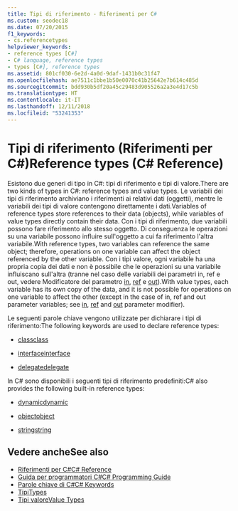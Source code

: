 ```yaml
---
title: Tipi di riferimento - Riferimenti per C#
ms.custom: seodec18
ms.date: 07/20/2015
f1_keywords:
- cs.referencetypes
helpviewer_keywords:
- reference types [C#]
- C# language, reference types
- types [C#], reference types
ms.assetid: 801cf030-6e2d-4a0d-9daf-1431b0c31f47
ms.openlocfilehash: ae7511c1bbe1b50e0070c41b25642e7b614c485d
ms.sourcegitcommit: bdd930b5df20a45c29483d905526a2a3e4d17c5b
ms.translationtype: HT
ms.contentlocale: it-IT
ms.lasthandoff: 12/11/2018
ms.locfileid: "53241353"
---
```

# <a name="reference-types-c-reference"></a><span data-ttu-id="9d24f-102">Tipi di riferimento (Riferimenti per C#)</span><span class="sxs-lookup"><span data-stu-id="9d24f-102">Reference types (C# Reference)</span></span>

<span data-ttu-id="9d24f-103">Esistono due generi di tipo in C#: tipi di riferimento e tipi di valore.</span><span class="sxs-lookup"><span data-stu-id="9d24f-103">There are two kinds of types in C#: reference types and value types.</span></span> <span data-ttu-id="9d24f-104">Le variabili dei tipi di riferimento archiviano i riferimenti ai relativi dati (oggetti), mentre le variabili dei tipi di valore contengono direttamente i dati.</span><span class="sxs-lookup"><span data-stu-id="9d24f-104">Variables of reference types store references to their data (objects), while variables of value types directly contain their data.</span></span> <span data-ttu-id="9d24f-105">Con i tipi di riferimento, due variabili possono fare riferimento allo stesso oggetto. Di conseguenza le operazioni su una variabile possono influire sull'oggetto a cui fa riferimento l'altra variabile.</span><span class="sxs-lookup"><span data-stu-id="9d24f-105">With reference types, two variables can reference the same object; therefore, operations on one variable can affect the object referenced by the other variable.</span></span> <span data-ttu-id="9d24f-106">Con i tipi valore, ogni variabile ha una propria copia dei dati e non è possibile che le operazioni su una variabile influiscano sull'altra (tranne nel caso delle variabili dei parametri in, ref e out, vedere Modificatore del parametro [in](in-parameter-modifier.md), [ref](ref.md) e [out](out-parameter-modifier.md)).</span><span class="sxs-lookup"><span data-stu-id="9d24f-106">With value types, each variable has its own copy of the data, and it is not possible for operations on one variable to affect the other (except in the case of in, ref and out parameter variables; see [in](in-parameter-modifier.md), [ref](ref.md) and [out](out-parameter-modifier.md) parameter modifier).</span></span>

 <span data-ttu-id="9d24f-107">Le seguenti parole chiave vengono utilizzate per dichiarare i tipi di riferimento:</span><span class="sxs-lookup"><span data-stu-id="9d24f-107">The following keywords are used to declare reference types:</span></span>

- [<span data-ttu-id="9d24f-108">class</span><span class="sxs-lookup"><span data-stu-id="9d24f-108">class</span></span>](class.md)

- [<span data-ttu-id="9d24f-109">interface</span><span class="sxs-lookup"><span data-stu-id="9d24f-109">interface</span></span>](interface.md)

- [<span data-ttu-id="9d24f-110">delegate</span><span class="sxs-lookup"><span data-stu-id="9d24f-110">delegate</span></span>](delegate.md)

 <span data-ttu-id="9d24f-111">In C# sono disponibili i seguenti tipi di riferimento predefiniti:</span><span class="sxs-lookup"><span data-stu-id="9d24f-111">C# also provides the following built-in reference types:</span></span>

- [<span data-ttu-id="9d24f-112">dynamic</span><span class="sxs-lookup"><span data-stu-id="9d24f-112">dynamic</span></span>](dynamic.md)

- [<span data-ttu-id="9d24f-113">object</span><span class="sxs-lookup"><span data-stu-id="9d24f-113">object</span></span>](object.md)

- [<span data-ttu-id="9d24f-114">string</span><span class="sxs-lookup"><span data-stu-id="9d24f-114">string</span></span>](string.md)

## <a name="see-also"></a><span data-ttu-id="9d24f-115">Vedere anche</span><span class="sxs-lookup"><span data-stu-id="9d24f-115">See also</span></span>

- [<span data-ttu-id="9d24f-116">Riferimenti per C#</span><span class="sxs-lookup"><span data-stu-id="9d24f-116">C# Reference</span></span>](../../../csharp/language-reference/index.md)
- [<span data-ttu-id="9d24f-117">Guida per programmatori C#</span><span class="sxs-lookup"><span data-stu-id="9d24f-117">C# Programming Guide</span></span>](../../../csharp/programming-guide/index.md)
- [<span data-ttu-id="9d24f-118">Parole chiave di C#</span><span class="sxs-lookup"><span data-stu-id="9d24f-118">C# Keywords</span></span>](index.md)
- [<span data-ttu-id="9d24f-119">Tipi</span><span class="sxs-lookup"><span data-stu-id="9d24f-119">Types</span></span>](types.md)
- [<span data-ttu-id="9d24f-120">Tipi valore</span><span class="sxs-lookup"><span data-stu-id="9d24f-120">Value Types</span></span>](value-types.md)